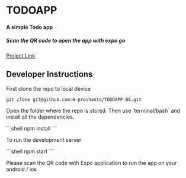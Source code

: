 # TODOAPP
<h4>A simple Todo app</h4>

<h5>Scan the QR code to open the app with expo go</h5>
<a href="https://expo.dev/@proshanto/TODO_BS?serviceType=classic&distribution=expo-go">Project Link</a>

## Developer Instructions

<p>First clone the repo to local device</p>

```shell
git clone git@github.com:H-proshanto/TODOAPP-BS.git
```
<p>Open the folder where the repo is stored. Then use `terminal/bash` and install all the dependencies.</p>
```shell
npm install 
```

<p>To run the development server</p>
```shell
npm start
```
<p>Please scan the QR code with Expo application to run the app on your android / ios </p>
